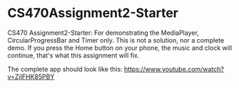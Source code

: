 # CS470Assignment2-Starter

CS470 Assignment2-Starter: For demonstrating the MediaPlayer, CircularProgressBar and Timer only. This is not a solution, nor a complete demo. If you press the Home button on your phone, the music and clock will continue, that's what this assignment will fix. 

The complete app should look like this:
https://www.youtube.com/watch?v=ZjIFHK85PBY
